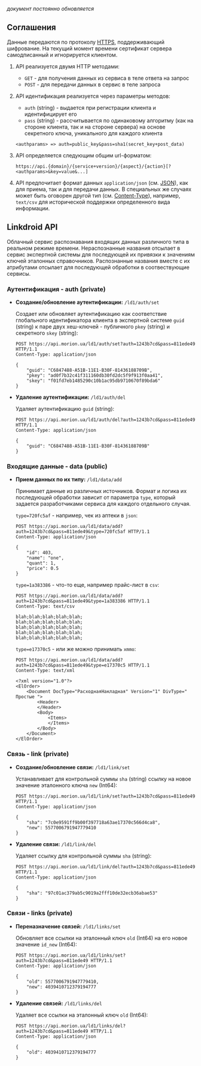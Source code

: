 *документ постоянно обновляется*

## Соглашения 

Данные передаются по протоколу [HTTPS](http://ru.wikipedia.org/wiki/HTTPS), поддерживающий шифрование. На текущий момент времени сертификат сервера самодписанный и игнорируется клиентом.

1. API реализуется двумя HTTP методами: 

	* `GET` - для получения данных из сервиса в теле ответа на запрос
	* `POST` - для передачи данных в сервис в теле запроса

2. API идентификация реализуется через параметры методов:

	* `auth` (string) - выдается при регистрации клиента и идентифицирует его
	* `pass` (string) - рассчитывается по одинаковому алгоритму (как на стороне клиента, так и на стороне сервера) на основе секретного ключа, уникального для каждого клиента

	```
	<authparams> => auth=public_key&pass=sha1(secret_key+post_data)
	``` 

3. API определяется следующим общим url-форматом:

	```
	https://api.{domain}/{service+version}/{aspect}/{action}[?<authparams>&key=value&...]
	```

4. API предпочитает формат данных `application/json` (см. [JSON](http://json.org/)), как для приема, так и для передачи данных. В специальных же случаях может быть оговорен другой тип (см. [Content-Type](http://en.wikipedia.org/wiki/Mime_type)), например, `text/csv` для исторической поддержки определенного вида информации.

## Linkdroid API

Облачный сервис распознавания входящих данных различного типа в реальном режиме времени. Нераспознанные названия отсылает в сервис экспертной системы для последующей их привязки к значениям ключей эталонных справочников. Распознанные названия вместе с их атрибутами отсылает для последующей обработки в соотвествующие сервисы.

### Аутентификация - auth (private)

* **Создание/обновление аутентификации:** `/ld1/auth/set`

	Создает или обновляет аутентификацию как соответствие глобального идентификатора клиента в экспертной системе `guid` (string) к паре двух хеш-ключей - публичного `pkey` (string) и секретного `skey` (string):

	```
	POST https://api.morion.ua/ld1/auth/set?auth=1243b7cd&pass=811ede49 HTTP/1.1
	Content-Type: application/json
	
	{
		"guid": "C6847488-A51B-11E1-B30F-81436188709B",
		"pkey": "ad0f7b32c41f311160db30fd2dc5f9f913f0aa41",
		"skey": "f01fd7eb1485290c10b1ac95db9710670f89bda6"
	}
	```

* **Удаление аутентификации:** `/ld1/auth/del`

	Удаляет аутентификацию `guid` (string):

	```
	POST https://api.morion.ua/ld1/auth/del?auth=1243b7cd&pass=811ede49 HTTP/1.1
	Content-Type: application/json
	
	{
		"guid": "C6847488-A51B-11E1-B30F-81436188709B"
	}
	```

### Входящие данные - data (public)

* **Прием данных по их типу:** `/ld1/data/add`

	Принимает данные из различных источников. Формат и логика их последующей обработки зависит от параметра `type`, который задается разработчиками сервиса для каждого отдельного случая.

	`type=720fc5af` - например, чек из аптеки в `json`:

	```
	POST https://api.morion.ua/ld1/data/add?auth=1243b7cd&pass=811ede49&type=720fc5af HTTP/1.1
	Content-Type: application/json

	{
		"id": 403,
		"name": "one",
		"quant": 1,
		"price": 0.5
	}
	```

	`type=1a383386` - что-то еще, например прайс-лист в `csv`:

	```
	POST https://api.morion.ua/ld1/data/add?auth=1243b7cd&pass=811ede49&type=1a383386 HTTP/1.1
	Content-Type: text/csv

	blah;blah;blah;blah;blah;
	blah;blah;blah;blah;blah;
	blah;blah;blah;blah;blah;
	blah;blah;blah;blah;blah;
	blah;blah;blah;blah;blah;
	```	

	`type=e17370c5` - или же можно принимать `xmmo`: 

	```
	POST https://api.morion.ua/ld1/data/add?auth=1243b7cd&pass=811ede49&type=e17370c5 HTTP/1.1
	Content-Type: text/xml

	<?xml version="1.0"?>
	<ElOrder> 
		<Document DocType="РасходнаяНакладная" Version="1" DivType=" Простые ">
			<Header> 
			</Header> 
			<Body>
				<Items>
				</Items>
			</Body> 
		</Document> 
	</ElOrder> 
	```

### Связь - link (private)

* **Создание/обновление связи:** `/ld1/link/set` 
	
	Устанавливает для контрольной суммы `sha` (string) ссылку на новое значение эталонного ключа `new` (Int64):

	```
	POST https://api.morion.ua/ld1/link/set?auth=1243b7cd&pass=811ede49 HTTP/1.1
	Content-Type: application/json
	
	{
		"sha": "7c0e9591ff9b00f397718a63ae17370c566d4ca8",
		"new": 5577006791947779410
	}
	```

* **Удаление связи:** `/ld1/link/del`
	
	Удаляет ссылку для контрольной суммы `sha` (string):

	```
	POST https://api.morion.ua/ld1/link/del?auth=1243b7cd&pass=811ede49 HTTP/1.1
	Content-Type: application/json

	{
		"sha": "97c01ac379ab5c9019a2fff10de32ecb36abae53"
	}
	```

### Связи - links (private)

* **Переназначение связей:** `/ld1/links/set`

	Обновляет все ссылки на эталонный ключ `old` (Int64) на его новое значение `id_new` (Int64):

	```
	POST https://api.morion.ua/ld1/links/set?auth=1243b7cd&pass=811ede49 HTTP/1.1
	Content-Type: application/json

	{
		"old": 5577006791947779410,
		"new": 4039410712379194777
	}
	```

* **Удаление связей:** `/ld1/links/del`

	Удаляет все ссылки на эталонный ключ `old` (Int64):

	```
	POST https://api.morion.ua/ld1/links/del?auth=1243b7cd&pass=811ede49 HTTP/1.1
	Content-Type: application/json

	{
		"old": 4039410712379194777
	}
	```

